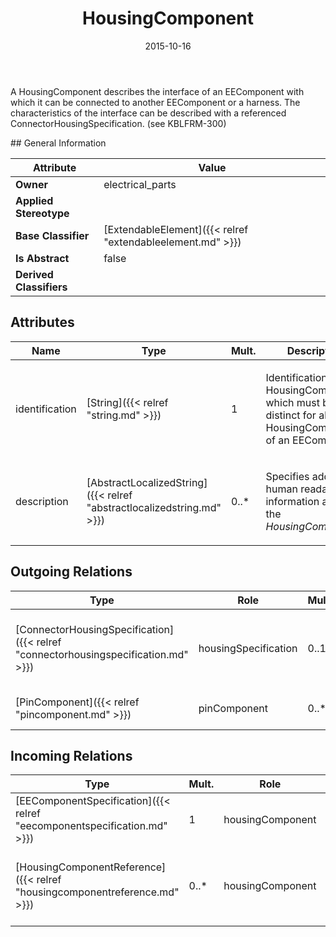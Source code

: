 ﻿---
title: HousingComponent
toc: false
type: specs
date: "2015-10-16"
draft: false
specification: VEC
version: 1.1.2
documentType: "Recommendation"
elementType: Class
classes:
  - HousingComponent
menu_name: vec-1.1.2
---
<p> A HousingComponent describes the interface of an EEComponent with which it can be connected to another EEComponent or a harness. The characteristics of the interface can be described with a referenced ConnectorHousingSpecification. (see KBLFRM-300)      </p>
## General Information

| Attribute               | Value |
|-------------------------|-------|
| **Owner**               | electrical_parts |
| **Applied Stereotype**  |   |
| **Base Classifier**     | [ExtendableElement]({{< relref "extendableelement.md" >}})<br/>  |
| **Is Abstract**         | false |
| **Derived Classifiers** |   |

## Attributes
|  Name  |  Type  |  Mult.  |  Description  |  Owning Classifier  |
|--------|--------|---------|---------------|--------------|
|identification | [String]({{< relref "string.md" >}}) | 1 | <p>Identification of the HousingComponent, which must be distinct for all HousingComponents of an EEComponent.  </p> | [HousingComponent]({{< relref "housingcomponent.md" >}}) |
|description | [AbstractLocalizedString]({{< relref "abstractlocalizedstring.md" >}}) | 0..* | <p> Specifies additional, human readable information about the <i>HousingComponent</i>.      </p> | [HousingComponent]({{< relref "housingcomponent.md" >}}) |

## Outgoing Relations
|    Type  |   Role   |   Mult.   |   Mult.   |   Description   |
|----------|----------|-----------|-----------|-----------------|
| [ConnectorHousingSpecification]({{< relref "connectorhousingspecification.md" >}}) | housingSpecification | 0..1 | 0..* | References the ConnectorHousingSpecification that is describing the connector interface of the HousingComponent (e.g. Slots, Cavities, Design, Coding). |
| [PinComponent]({{< relref "pincomponent.md" >}}) | pinComponent | 0..* | 1 | Specifies the PinComponents of HousingComponent.   (see KBLFRM-300) |
##  Incoming Relations
|    Type  |   Mult.  |   Role    |   Mult.   |   Description  |
|----------|----------|-----------|-----------|----------------|
| [EEComponentSpecification]({{< relref "eecomponentspecification.md" >}}) | 1 | housingComponent | 0..* | Specifies the available connector interfaces of the EEComponent. |
| [HousingComponentReference]({{< relref "housingcomponentreference.md" >}}) | 0..* | housingComponent | 1 | Points to the HousingComponent referenced by the HousingComponent reference.  (KBLFRM-401) |
